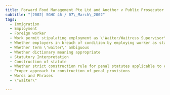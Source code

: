 ```yaml
---
title: Forward Food Management Pte Ltd and Another v Public Prosecutor 
subtitle: "[2002] SGHC 46 / 07\_March\_2002"
tags:
  - Immigration
  - Employment
  - Foreign worker
  - Work permit stipulating employment as \'Waiter/Waitress Supervisor\'
  - Whether employers in breach of condition by employing worker as stall supervisor
  - Whether term \'waiter\' ambiguous
  - Whether dictionary meaning appropriate
  - Statutory Interpretation
  - Construction of statute
  - Whether strict construction rule for penal statutes applicable to executive orders and conditions
  - Proper approach to construction of penal provisions
  - Words and Phrases
  - \"waiter\"

---
```


